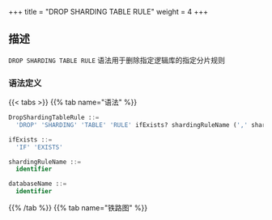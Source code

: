 +++
title = "DROP SHARDING TABLE RULE"
weight = 4
+++

## 描述

`DROP SHARDING TABLE RULE` 语法用于删除指定逻辑库的指定分片规则

### 语法定义

{{< tabs >}}
{{% tab name="语法" %}}
```sql
DropShardingTableRule ::=
  'DROP' 'SHARDING' 'TABLE' 'RULE' ifExists? shardingRuleName (',' shardingRuleName)*  ('FROM' databaseName)?

ifExists ::=
  'IF' 'EXISTS'

shardingRuleName ::=
  identifier

databaseName ::=
  identifier
```
{{% /tab %}}
{{% tab name="铁路图" %}}
<iframe frameborder="0" name="diagram" id="diagram" width="100%" height="100%"></iframe>
{{% /tab %}}
{{< /tabs >}}

### 补充说明

- 未指定 `databaseName` 时，默认是当前使用的 `DATABASE`。 如果也未使用 `DATABASE` 则会提示 `No database selected`；
- `ifExists` 子句用于避免 `Sharding rule not exists` 错误。

### 示例

- 为指定逻辑库删除多个指定分片规则
 
```sql
DROP SHARDING TABLE RULE t_order, t_order_item FROM sharding_db;
```

- 为当前逻辑库删除单个指定分片规则

```sql
DROP SHARDING TABLE RULE t_order;
```

- 使用 `ifExists` 子句删除分片规则

```sql
DROP SHARDING TABLE RULE IF EXISTS t_order;
```

### 保留字

`DROP`、`SHARDING`、`TABLE`、`RULE`、`FROM`

### 相关链接

- [保留字](/cn/user-manual/shardingsphere-proxy/distsql/syntax/reserved-word/)